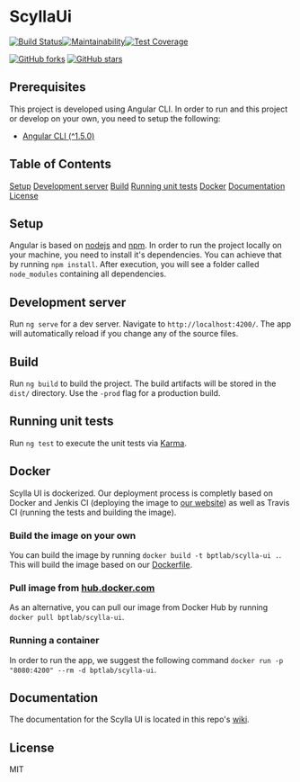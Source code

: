# ScyllaUi 

[![Build Status](https://travis-ci.org/bptlab/scylla-ui.svg?branch=master)](https://travis-ci.org/bptlab/scylla-ui)[![Maintainability](https://api.codeclimate.com/v1/badges/0ae17f1eb85a228f53dd/maintainability)](https://codeclimate.com/github/bptlab/scylla-ui/maintainability)[![Test Coverage](https://api.codeclimate.com/v1/badges/0ae17f1eb85a228f53dd/test_coverage)](https://codeclimate.com/github/bptlab/scylla-ui/test_coverage)

[![GitHub forks](https://img.shields.io/github/forks/bptlab/scylla-ui.svg?style=social&label=Fork)](https://github.com/bptlab/scylla-ui/fork)
[![GitHub stars](https://img.shields.io/github/stars/bptlab/scylla-ui.svg?style=social&label=Star)](https://github.com/bptlab/scylla-ui)

## Prerequisites

This project is developed using Angular CLI. In order to run and this project or develop on your own, you need to setup the following:

* [Angular CLI (^1.5.0)](https://github.com/angular/angular-cli)

## Table of Contents

[Setup](https://github.com/bptlab/scylla-ui#setup)
[Development server](https://github.com/bptlab/scylla-ui#development-server)
[Build](https://github.com/bptlab/scylla-ui#build)
[Running unit tests](https://github.com/bptlab/scylla-ui#running-unit-tests)
[Docker](https://github.com/bptlab/scylla-ui#docker)
[Documentation](https://github.com/bptlab/scylla-ui#documentation)
[License](https://github.com/bptlab/scylla-ui#license)

## Setup

Angular is based on [nodejs](https://nodejs.org/en/) and [npm](https://github.com/npm/npm). In order to run the project locally on your machine, you need to install it's dependencies. You can achieve that by running `npm install`.
After execution, you will see a folder called `node_modules` containing all dependencies.

## Development server

Run `ng serve` for a dev server. Navigate to `http://localhost:4200/`. The app will automatically reload if you change any of the source files.

## Build

Run `ng build` to build the project. The build artifacts will be stored in the `dist/` directory. Use the `-prod` flag for a production build.

## Running unit tests

Run `ng test` to execute the unit tests via [Karma](https://karma-runner.github.io).

## Docker

Scylla UI is dockerized. Our deployment process is completly based on Docker and Jenkis CI (deploying the image to [our website](https://bpt-lab.org/scylla-ui/)) as well as Travis CI (running the tests and building the image).

### Build the image on your own

You can build the image by running `docker build -t bptlab/scylla-ui .`. This will build the image based on our [Dockerfile](Dockerfile).

### Pull image from [hub.docker.com](https://hub.docker.com/r/bptlab/scylla-ui/)

As an alternative, you can pull our image from Docker Hub by running `docker pull bptlab/scylla-ui`.

### Running a container

In order to run the app, we suggest the following command `docker run -p "8080:4200" --rm -d bptlab/scylla-ui`.

## Documentation

The documentation for the Scylla UI is located in this repo's [wiki](https://github.com/bptlab/scylla-ui/wiki).

## License

MIT
